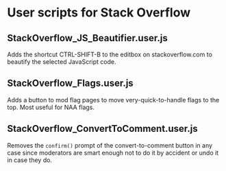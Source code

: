 # User scripts for Stack Overflow

## StackOverflow_JS_Beautifier.user.js
Adds the shortcut CTRL-SHIFT-B to the editbox on stackoverflow.com to beautify
the selected JavaScript code.

## StackOverflow_Flags.user.js
Adds a button to mod flag pages to move very-quick-to-handle flags to the top.
Most useful for NAA flags.

## StackOverflow_ConvertToComment.user.js
Removes the `confirm()` prompt of the convert-to-comment button in any case
since moderators are smart enough not to do it by accident or undo it in case
they do.
